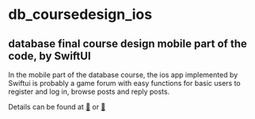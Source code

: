# db_coursedesign_ios
database final course design mobile part of the code, by SwiftUI
----
In the mobile part of the database course, the ios app implemented by Swiftui is probably a game forum with easy functions for basic users to register and log in, browse posts and reply posts.

Details can be found at [🔗](https://www.csdn.net) or [🔗](https://blog.freanja.cn)
